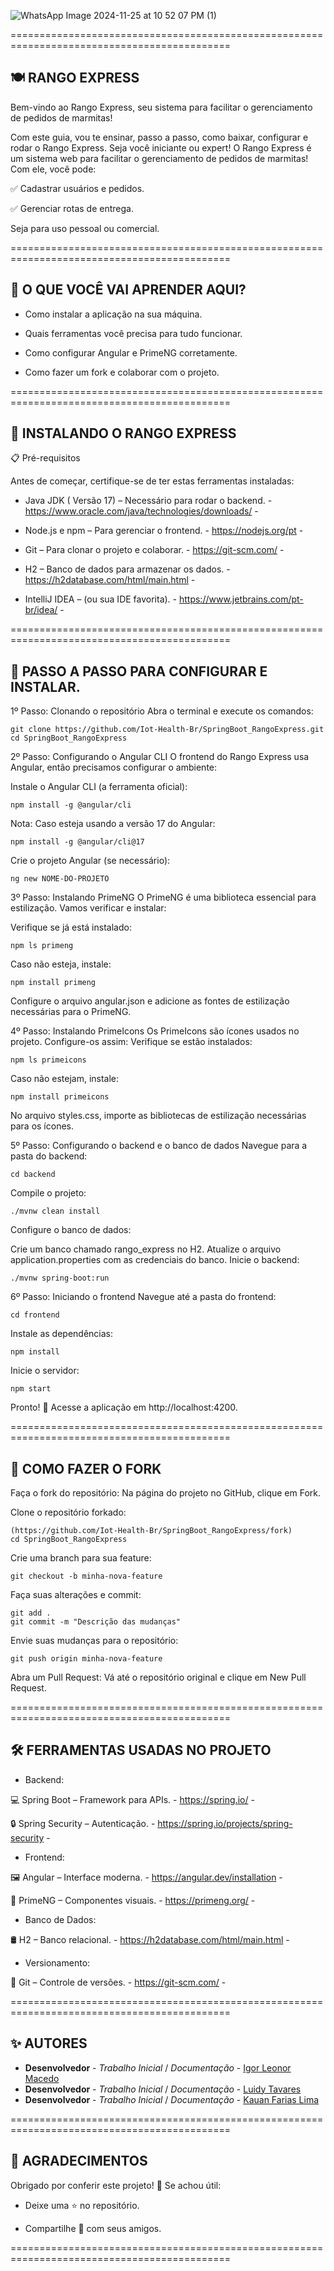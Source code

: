 

![WhatsApp Image 2024-11-25 at 10 52 07 PM (1)](https://github.com/user-attachments/assets/c1f6cf59-9475-402c-b19a-b9d4cd2416c1)


============================================================================================
## 🍽️ RANGO EXPRESS ##

Bem-vindo ao Rango Express, seu sistema para facilitar o gerenciamento de pedidos de marmitas!

Com este guia, vou te ensinar, passo a passo, como baixar, configurar e rodar o Rango Express. Seja você iniciante ou expert!
O Rango Express é um sistema web para facilitar o gerenciamento de pedidos de marmitas! Com ele, você pode:

✅ Cadastrar usuários e pedidos.

✅ Gerenciar rotas de entrega.

Seja para uso pessoal ou comercial.

============================================================================================
  
## 🎯 O QUE VOCÊ VAI APRENDER AQUI? ##

- Como instalar a aplicação na sua máquina.

- Quais ferramentas você precisa para tudo funcionar.

- Como configurar Angular e PrimeNG corretamente.

- Como fazer um fork e colaborar com o projeto.

============================================================================================  
## 🚀 INSTALANDO O RANGO EXPRESS ##

📋 Pré-requisitos

 Antes de começar, certifique-se de ter estas ferramentas instaladas:

- Java JDK ( Versão 17) – Necessário para rodar o backend. -https://www.oracle.com/java/technologies/downloads/ -

- Node.js e npm – Para gerenciar o frontend. - https://nodejs.org/pt -

- Git – Para clonar o projeto e colaborar. - https://git-scm.com/ - 

- H2 – Banco de dados para armazenar os dados. - https://h2database.com/html/main.html -

- IntelliJ IDEA – (ou sua IDE favorita). - https://www.jetbrains.com/pt-br/idea/ - 

============================================================================================
    
## 🔧 PASSO A PASSO PARA CONFIGURAR E INSTALAR. ##

1º Passo: Clonando o repositório
Abra o terminal e execute os comandos:

    git clone https://github.com/Iot-Health-Br/SpringBoot_RangoExpress.git
    cd SpringBoot_RangoExpress
 
2º Passo: Configurando o Angular CLI
O frontend do Rango Express usa Angular, então precisamos configurar o ambiente:

Instale o Angular CLI (a ferramenta oficial):

    npm install -g @angular/cli

Nota: Caso esteja usando a versão 17 do Angular:

    npm install -g @angular/cli@17
    
Crie o projeto Angular (se necessário):

    ng new NOME-DO-PROJETO
    
3º Passo: Instalando PrimeNG
O PrimeNG é uma biblioteca essencial para estilização. Vamos verificar e instalar:

Verifique se já está instalado:

    npm ls primeng
    
Caso não esteja, instale:

    npm install primeng
    
Configure o arquivo angular.json e adicione as fontes de estilização necessárias para o PrimeNG.

4º Passo: Instalando PrimeIcons
Os PrimeIcons são ícones usados no projeto. Configure-os assim:
Verifique se estão instalados:

    npm ls primeicons
    
Caso não estejam, instale:

    npm install primeicons
No arquivo styles.css, importe as bibliotecas de estilização necessárias para os ícones.

5º Passo: Configurando o backend e o banco de dados
Navegue para a pasta do backend:

    cd backend
    
Compile o projeto:

    ./mvnw clean install
Configure o banco de dados:

Crie um banco chamado rango_express no H2.
Atualize o arquivo application.properties com as credenciais do banco.
Inicie o backend:

    ./mvnw spring-boot:run
    
6º Passo: Iniciando o frontend
Navegue até a pasta do frontend:

    cd frontend
Instale as dependências:

    npm install
    
Inicie o servidor:

    npm start
Pronto! 🎉 Acesse a aplicação em http://localhost:4200.

============================================================================================

## 🍴 COMO FAZER O FORK ##

Faça o fork do repositório:
Na página do projeto no GitHub, clique em Fork.

Clone o repositório forkado:

    (https://github.com/Iot-Health-Br/SpringBoot_RangoExpress/fork)
    cd SpringBoot_RangoExpress
    
Crie uma branch para sua feature:

    git checkout -b minha-nova-feature
    
Faça suas alterações e commit:

    git add .
    git commit -m "Descrição das mudanças"
    
Envie suas mudanças para o repositório:

    git push origin minha-nova-feature
Abra um Pull Request:
Vá até o repositório original e clique em New Pull Request.

============================================================================================

## 🛠️ FERRAMENTAS USADAS NO PROJETO ##

- Backend:

💻 Spring Boot – Framework para APIs. - https://spring.io/ -

🔒 Spring Security – Autenticação. - https://spring.io/projects/spring-security -

- Frontend:

🖼️ Angular – Interface moderna. - https://angular.dev/installation -

🎨 PrimeNG – Componentes visuais. - https://primeng.org/ -

- Banco de Dados:

🛢️ H2 – Banco relacional. - https://h2database.com/html/main.html -

- Versionamento:

🧰 Git – Controle de versões. - https://git-scm.com/ -

============================================================================================
   
## ✨ AUTORES ##

   * **Desenvolvedor** - *Trabalho Inicial* / *Documentação* - [Igor Leonor Macedo](https://github.com/Iot-Health-Br)
   * **Desenvolvedor** - *Trabalho Inicial* / *Documentação* - [Luidy Tavares](https://github.com/LuidyTT)
   * **Desenvolvedor** - *Trabalho Inicial* / *Documentação* - [Kauan Farias Lima](https://github.com/lKauanF)
     
============================================================================================
## 🎁 AGRADECIMENTOS ##

Obrigado por conferir este projeto! 💖
Se achou útil:

- Deixe uma ⭐ no repositório.

- Compartilhe 🍺 com seus amigos.

============================================================================================
